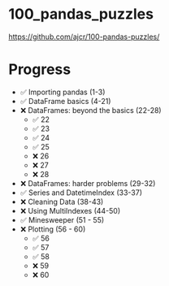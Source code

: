 # 100_pandas_puzzles
https://github.com/ajcr/100-pandas-puzzles/

# Progress
* ✅ Importing pandas (1-3)
* ✅ DataFrame basics (4-21)
* ❌ DataFrames: beyond the basics (22-28)
    * ✅ 22
    * ✅ 23
    * ✅ 24
    * ✅ 25
    * ❌ 26
    * ❌ 27
    * ❌ 28
* ❌ DataFrames: harder problems (29-32)
* ✅ Series and DatetimeIndex (33-37)
* ❌ Cleaning Data (38-43)
* ❌ Using MultiIndexes (44-50)
* ✅ Minesweeper (51 - 55)
* ❌ Plotting (56 - 60)
    * ✅ 56
    * ✅ 57
    * ✅ 58
    * ❌ 59
    * ❌ 60